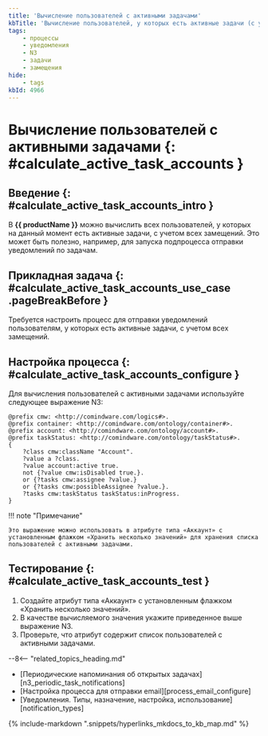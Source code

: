 ```yaml
---
title: 'Вычисление пользователей с активными задачами'
kbTitle: 'Вычисление пользователей, у которых есть активные задачи (с учетом замещений)'
tags:
    - процессы
    - уведомления
    - N3
    - задачи
    - замещения
hide:
    - tags
kbId: 4966
---
```


# Вычисление пользователей с активными задачами {: #calculate_active_task_accounts }

## Введение {: #calculate_active_task_accounts_intro }

В **{{ productName }}** можно вычислить всех пользователей, у которых на данный момент есть активные задачи, с учетом всех замещений. Это может быть полезно, например, для запуска подпроцесса отправки уведомлений по задачам.

## Прикладная задача {: #calculate_active_task_accounts_use_case .pageBreakBefore }

Требуется настроить процесс для отправки уведомлений пользователям, у которых есть активные задачи, с учетом всех замещений.

## Настройка процесса {: #calculate_active_task_accounts_configure }

Для вычисления пользователей с активными задачами используйте следующее выражение N3:

``` turtle
@prefix cmw: <http://comindware.com/logics#>.
@prefix container: <http://comindware.com/ontology/container#>.
@prefix account: <http://comindware.com/ontology/account#>.
@prefix taskStatus: <http://comindware.com/ontology/taskStatus#>.
{
    ?class cmw:className "Account".
    ?value a ?class.
    ?value account:active true.
    not {?value cmw:isDisabled true.}.
    or {?tasks cmw:assignee ?value.}
    or {?tasks cmw:possibleAssignee ?value.}.
    ?tasks cmw:taskStatus taskStatus:inProgress.
}
```

!!! note "Примечание"

    Это выражение можно использовать в атрибуте типа «Аккаунт» с установленным флажком «Хранить несколько значений» для хранения списка пользователей с активными задачами.

## Тестирование {: #calculate_active_task_accounts_test }

1. Создайте атрибут типа «Аккаунт» с установленным флажком «Хранить несколько значений».
2. В качестве вычисляемого значения укажите приведенное выше выражение N3.
3. Проверьте, что атрибут содержит список пользователей с активными задачами.

<div class="relatedTopics" markdown="block">

--8<-- "related_topics_heading.md"

- [Периодические напоминания об открытых задачах][n3_periodic_task_notifications]
- [Настройка процесса для отправки email][process_email_configure]
- [Уведомления. Типы, назначение, настройка, использование][notification_types]

</div>

{% include-markdown ".snippets/hyperlinks_mkdocs_to_kb_map.md" %}
